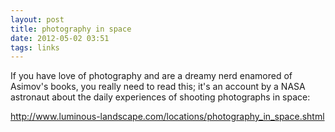 ```yaml
---
layout: post
title: photography in space
date: 2012-05-02 03:51
tags: links
---
```

 

If you have love of photography and are a dreamy nerd enamored of Asimov's books, you really need to read this; it's an account by a NASA astronaut about the daily experiences of shooting photographs in space:

<http://www.luminous-landscape.com/locations/photography_in_space.shtml>
